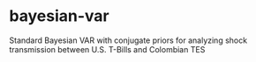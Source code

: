 # bayesian-var
Standard Bayesian VAR with conjugate priors for analyzing shock transmission between U.S. T-Bills and Colombian TES
